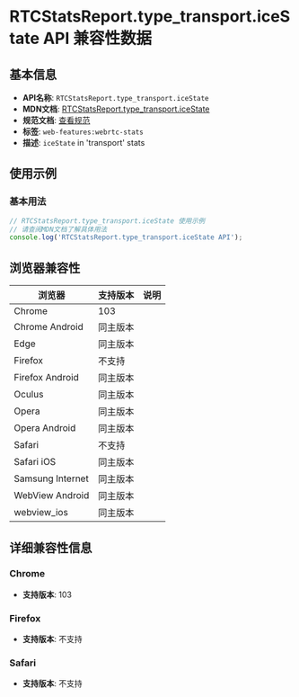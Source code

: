 # RTCStatsReport.type_transport.iceState API 兼容性数据

## 基本信息

- **API名称**: `RTCStatsReport.type_transport.iceState`
- **MDN文档**: [RTCStatsReport.type_transport.iceState](https://developer.mozilla.org/docs/Web/API/RTCTransportStats/iceState)
- **规范文档**: [查看规范](https://w3c.github.io/webrtc-stats/#dom-rtctransportstats-icestate)
- **标签**: `web-features:webrtc-stats`
- **描述**: `iceState` in 'transport' stats

## 使用示例

### 基本用法

```javascript
// RTCStatsReport.type_transport.iceState 使用示例
// 请查阅MDN文档了解具体用法
console.log('RTCStatsReport.type_transport.iceState API');
```

## 浏览器兼容性

| 浏览器 | 支持版本 | 说明 |
|--------|----------|------|
| Chrome | 103 |  |
| Chrome Android | 同主版本 |  |
| Edge | 同主版本 |  |
| Firefox | 不支持 |  |
| Firefox Android | 同主版本 |  |
| Oculus | 同主版本 |  |
| Opera | 同主版本 |  |
| Opera Android | 同主版本 |  |
| Safari | 不支持 |  |
| Safari iOS | 同主版本 |  |
| Samsung Internet | 同主版本 |  |
| WebView Android | 同主版本 |  |
| webview_ios | 同主版本 |  |

## 详细兼容性信息

### Chrome

- **支持版本**: 103

### Firefox

- **支持版本**: 不支持

### Safari

- **支持版本**: 不支持

